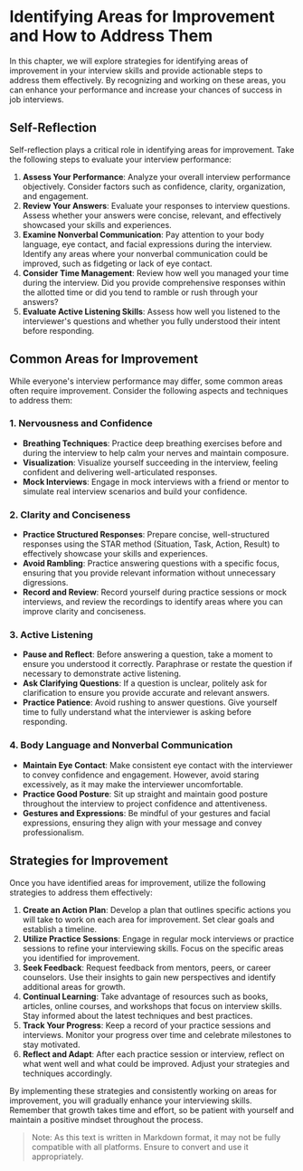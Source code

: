 Identifying Areas for Improvement and How to Address Them
=====================================================================

In this chapter, we will explore strategies for identifying areas of improvement in your interview skills and provide actionable steps to address them effectively. By recognizing and working on these areas, you can enhance your performance and increase your chances of success in job interviews.

Self-Reflection
---------------

Self-reflection plays a critical role in identifying areas for improvement. Take the following steps to evaluate your interview performance:

1. **Assess Your Performance**: Analyze your overall interview performance objectively. Consider factors such as confidence, clarity, organization, and engagement.
2. **Review Your Answers**: Evaluate your responses to interview questions. Assess whether your answers were concise, relevant, and effectively showcased your skills and experiences.
3. **Examine Nonverbal Communication**: Pay attention to your body language, eye contact, and facial expressions during the interview. Identify any areas where your nonverbal communication could be improved, such as fidgeting or lack of eye contact.
4. **Consider Time Management**: Review how well you managed your time during the interview. Did you provide comprehensive responses within the allotted time or did you tend to ramble or rush through your answers?
5. **Evaluate Active Listening Skills**: Assess how well you listened to the interviewer's questions and whether you fully understood their intent before responding.

Common Areas for Improvement
----------------------------

While everyone's interview performance may differ, some common areas often require improvement. Consider the following aspects and techniques to address them:

### 1. **Nervousness and Confidence**

* **Breathing Techniques**: Practice deep breathing exercises before and during the interview to help calm your nerves and maintain composure.
* **Visualization**: Visualize yourself succeeding in the interview, feeling confident and delivering well-articulated responses.
* **Mock Interviews**: Engage in mock interviews with a friend or mentor to simulate real interview scenarios and build your confidence.

### 2. **Clarity and Conciseness**

* **Practice Structured Responses**: Prepare concise, well-structured responses using the STAR method (Situation, Task, Action, Result) to effectively showcase your skills and experiences.
* **Avoid Rambling**: Practice answering questions with a specific focus, ensuring that you provide relevant information without unnecessary digressions.
* **Record and Review**: Record yourself during practice sessions or mock interviews, and review the recordings to identify areas where you can improve clarity and conciseness.

### 3. **Active Listening**

* **Pause and Reflect**: Before answering a question, take a moment to ensure you understood it correctly. Paraphrase or restate the question if necessary to demonstrate active listening.
* **Ask Clarifying Questions**: If a question is unclear, politely ask for clarification to ensure you provide accurate and relevant answers.
* **Practice Patience**: Avoid rushing to answer questions. Give yourself time to fully understand what the interviewer is asking before responding.

### 4. **Body Language and Nonverbal Communication**

* **Maintain Eye Contact**: Make consistent eye contact with the interviewer to convey confidence and engagement. However, avoid staring excessively, as it may make the interviewer uncomfortable.
* **Practice Good Posture**: Sit up straight and maintain good posture throughout the interview to project confidence and attentiveness.
* **Gestures and Expressions**: Be mindful of your gestures and facial expressions, ensuring they align with your message and convey professionalism.

Strategies for Improvement
--------------------------

Once you have identified areas for improvement, utilize the following strategies to address them effectively:

1. **Create an Action Plan**: Develop a plan that outlines specific actions you will take to work on each area for improvement. Set clear goals and establish a timeline.
2. **Utilize Practice Sessions**: Engage in regular mock interviews or practice sessions to refine your interviewing skills. Focus on the specific areas you identified for improvement.
3. **Seek Feedback**: Request feedback from mentors, peers, or career counselors. Use their insights to gain new perspectives and identify additional areas for growth.
4. **Continual Learning**: Take advantage of resources such as books, articles, online courses, and workshops that focus on interview skills. Stay informed about the latest techniques and best practices.
5. **Track Your Progress**: Keep a record of your practice sessions and interviews. Monitor your progress over time and celebrate milestones to stay motivated.
6. **Reflect and Adapt**: After each practice session or interview, reflect on what went well and what could be improved. Adjust your strategies and techniques accordingly.

By implementing these strategies and consistently working on areas for improvement, you will gradually enhance your interviewing skills. Remember that growth takes time and effort, so be patient with yourself and maintain a positive mindset throughout the process.
> Note: As this text is written in Markdown format, it may not be fully compatible with all platforms. Ensure to convert and use it appropriately.
